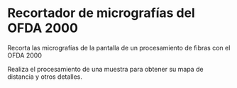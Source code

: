 # Recortador de micrografías del OFDA 2000

Recorta las micrografías de la pantalla de un procesamiento de fibras con el OFDA 2000

Realiza el procesamiento de una muestra para obtener su mapa de distancia y otros detalles.
